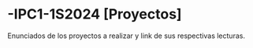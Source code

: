# -IPC1-1S2024 [Proyectos]
Enunciados de los proyectos a realizar y link de sus respectivas lecturas.